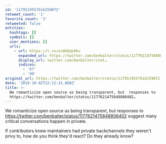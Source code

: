 ```yaml
---
id: '1179519557616259072'
retweet_count: '1'
favorite_count: '3'
retweeted: false
entities:
  hashtags: []
  symbols: []
  user_mentions: []
  urls:
    - url: https://t.co/ecWX8qVXKu
      expanded_url: https://twitter.com/benbalter/status/1177621475848806402
      display_url: twitter.com/benbalter/stat…
      indices:
        - '67'
        - '90'
original_url: https://twitter.com/benbalter/status/1179519557616259072
date: '2019-10-02T22:12:31.000Z'
title: >-
  We romanticize open source as being transparent, but  responses to
  https://twitter.com/benbalter/status/1177621475848806402…
---
```


We romanticize open source as being transparent, but  responses to https://twitter.com/benbalter/status/1177621475848806402 suggest many critical conversations happen in private.

If contributors knew maintainers had private backchannels they weren't privy to, how do you think they'd react? Do they already know?